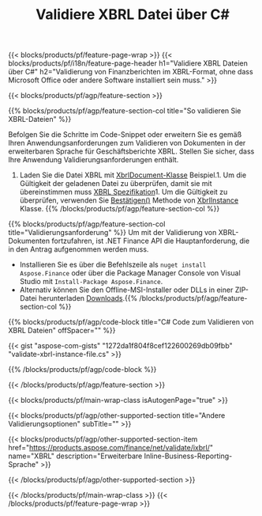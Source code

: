 ﻿---
title: Validiere XBRL Datei über C#
description: Beispielcode für die Dateivalidierung XBRL. Verwenden Sie API-Beispielcode, um Batch-XBRL-Dateien in .NET-basierten Anwendungen zu validieren. 
url: /de/net/validate/xbrl/
family: finance
platformtag: net
feature: validate
informat: XBRL
outformat: 
otherformats: 
---
{{< blocks/products/pf/feature-page-wrap >}}
{{< blocks/products/pf/i18n/feature-page-header h1="Validiere XBRL Dateien über C#" h2="Validierung von Finanzberichten im XBRL-Format, ohne dass Microsoft Office oder andere Software installiert sein muss." >}}

{{< blocks/products/pf/agp/feature-section >}}

{{% blocks/products/pf/agp/feature-section-col title="So validieren Sie XBRL-Dateien" %}}

Befolgen Sie die Schritte im Code-Snippet oder erweitern Sie es gemäß Ihren Anwendungsanforderungen zum Validieren von Dokumenten in der erweiterbaren Sprache für Geschäftsberichte XBRL. Stellen Sie sicher, dass Ihre Anwendung Validierungsanforderungen enthält.

1. Laden Sie die Datei XBRL mit [XbrlDocument-Klasse](https://apireference.aspose.com/finance/net/aspose.finance.xbrl/xbrldocument) Beispiel.1. Um die Gültigkeit der geladenen Datei zu überprüfen, damit sie mit übereinstimmen muss [XBRL Spezifikation](http://www.xbrl.org/specification/inlinexbrl-part1/rec-2013-11-18/inlinexbrl-part1-rec-2013-11-18.html)1. Um die Gültigkeit zu überprüfen, verwenden Sie [Bestätigen()](https://apireference.aspose.com/finance/net/aspose.finance.xbrl/xbrlinstance/methods/validate) Methode von [XbrlInstance](https://apireference.aspose.com/finance/net/aspose.finance.xbrl/xbrlinstance) Klasse.
{{% /blocks/products/pf/agp/feature-section-col %}}

{{% blocks/products/pf/agp/feature-section-col title="Validierungsanforderung" %}}
Um mit der Validierung von XBRL-Dokumenten fortzufahren, ist .NET Finance API die Hauptanforderung, die in den Antrag aufgenommen werden muss. 
- Installieren Sie es über die Befehlszeile als ```nuget install Aspose.Finance``` oder über die Package Manager Console von Visual Studio mit ```Install-Package Aspose.Finance```.
- Alternativ können Sie den Offline-MSI-Installer oder DLLs in einer ZIP-Datei herunterladen [Downloads](https://downloads.aspose.com/finance/net).{{% /blocks/products/pf/agp/feature-section-col %}}

{{% blocks/products/pf/agp/code-block title="C# Code zum Validieren von XBRL Dateien" offSpacer="" %}}

{{< gist "aspose-com-gists" "1272da1f804f8cef122600269db09fbb" "validate-xbrl-instance-file.cs" >}}

{{% /blocks/products/pf/agp/code-block %}}

{{< /blocks/products/pf/agp/feature-section >}}

{{< blocks/products/pf/main-wrap-class isAutogenPage="true" >}}

{{< blocks/products/pf/agp/other-supported-section title="Andere Validierungsoptionen" subTitle="" >}}

{{< blocks/products/pf/agp/other-supported-section-item href="https://products.aspose.com/finance/net/validate/ixbrl/" name="XBRL" description="Erweiterbare Inline-Business-Reporting-Sprache" >}}

{{< /blocks/products/pf/agp/other-supported-section >}}

{{< /blocks/products/pf/main-wrap-class >}}
{{< /blocks/products/pf/feature-page-wrap >}}